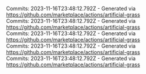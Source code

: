 Commits: 2023-11-16T23:48:12.792Z - Generated via https://github.com/marketplace/actions/artificial-grass
<br>
Commits: 2023-11-16T23:48:12.792Z - Generated via https://github.com/marketplace/actions/artificial-grass
<br>
Commits: 2023-11-16T23:48:12.792Z - Generated via https://github.com/marketplace/actions/artificial-grass
<br>
Commits: 2023-11-16T23:48:12.792Z - Generated via https://github.com/marketplace/actions/artificial-grass
<br>
Commits: 2023-11-16T23:48:12.792Z - Generated via https://github.com/marketplace/actions/artificial-grass
<br>
